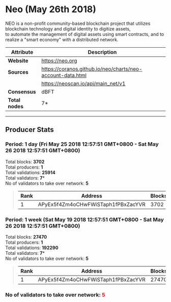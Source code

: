 # Neo (May 26th 2018)
NEO is a non-profit community-based blockchain project that utilizes blockchain technology and digital identity to digitize assets,<br/>
to automate the management of digital assets using smart contracts, and to realize a "smart economy" with a distributed network.<br/>

|Attribute|Description|
|---|---|
|**Website**|https://neo.org|
|**Sources**|https://coranos.github.io/neo/charts/neo-account-data.html|
| |https://neoscan.io/api/main_net/v1|
|**Consensus**|dBFT|
|**Total nodes**|7*|

---
## Producer Stats
### Period: 1 day (Fri May 25 2018 12:57:51 GMT+0800 - Sat May 26 2018 12:57:51 GMT+0800)
Total blocks: **3702**<br/>
Total producers: **1**<br/>
Total validations: **25914**<br/>
Total validators: **7***<br/>
No of validators to take over network: **5**<br/>
> |Rank|Address|Blocks|
> |---|---|---|
> |1|APyEx5f4Zm4oCHwFWiSTaph1fPBxZacYVR|3702|

### Period: 1 week (Sat May 19 2018 12:57:51 GMT+0800 - Sat May 26 2018 12:57:51 GMT+0800)
Total blocks: **27470**<br/>
Total producers: **1**<br/>
Total validations: **192290**<br/>
Total validators: **7***<br/>
No of validators to take over network: **5**<br/>
> |Rank|Address|Blocks|
> |---|---|---|
> |1|APyEx5f4Zm4oCHwFWiSTaph1fPBxZacYVR|27470|

### **No of validators to take over network: <span style="color:red">5</span>**
